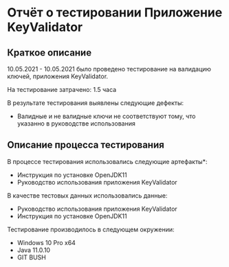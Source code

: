# Отчёт о тестировании Приложение KeyValidator

## Краткое описание

10․05․2021 - 10․05․2021 было проведено тестирование на валидацию ключей, приложения KeyValidator.

На тестирование затрачено: 1.5 часа

В результате тестирования выявлены следующие дефекты:
* Валидные и не валидные ключи не соответствуют тому, что указанно в руководстве использования

## Описание процесса тестирования

В процессе тестирования использовались следующие артефакты*:
* Инструкция по установке OpenJDK11 
* Руководство использования приложения KeyValidator

В качестве тестовых данных использовались данные:
* Руководство использования приложения KeyValidator
* Инструкция по установке OpenJDK11

Тестирование производилось в следующем окружении:
* Windows 10 Pro x64
* Java 11.0.10
* GIT BUSH